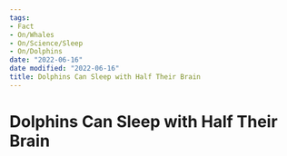 ```yaml
---
tags:
- Fact
- On/Whales
- On/Science/Sleep
- On/Dolphins
date: "2022-06-16"
date modified: "2022-06-16"
title: Dolphins Can Sleep with Half Their Brain
---
```


# Dolphins Can Sleep with Half Their Brain
